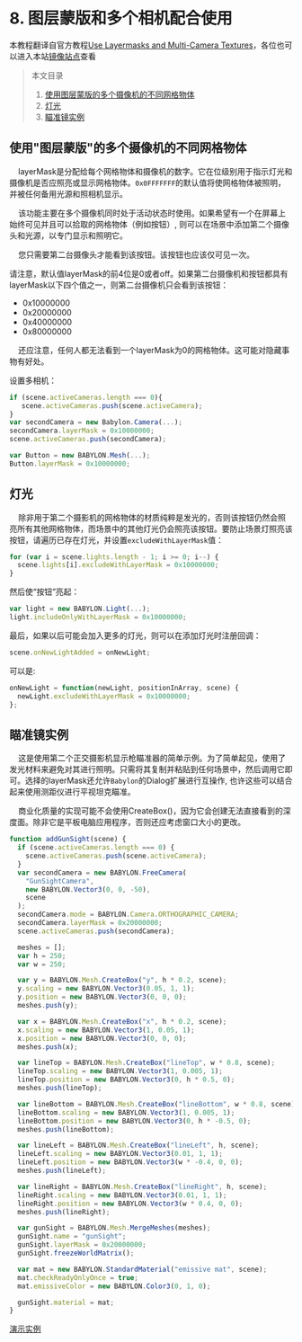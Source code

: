 # 8. 图层蒙版和多个相机配合使用

本教程翻译自官方教程[Use Layermasks and Multi-Camera Textures](https://doc.babylonjs.com/how_to/layermasks_and_multi-cam_textures)，各位也可以进入本站[镜像站点](https://endoc.cnbabylon.com/how_to/layermasks_and_multi-cam_textures)查看

>本文目录
>1. [使用图层蒙版的多个摄像机的不同网格物体](#1)
>2. [灯光](#2)
>3. [瞄准镜实例](#3)

## <span id="1">使用"图层蒙版"的多个摄像机的不同网格物体</span>

&nbsp;&nbsp;&nbsp;&nbsp;layerMask是分配给每个网格物体和摄像机的数字。它在位级别用于指示灯光和摄像机是否应照亮或显示网格物体。`0x0FFFFFFF`的默认值将使网格物体被照明，并被任何备用光源和照相机显示。

&nbsp;&nbsp;&nbsp;&nbsp;该功能主要在多个摄像机同时处于活动状态时使用。如果希望有一个在屏幕上始终可见并且可以拾取的网格物体（例如按钮）, 则可以在场景中添加第二个摄像头和光源，以专门显示和照明它。

&nbsp;&nbsp;&nbsp;&nbsp;您只需要第二台摄像头才能看到该按钮。该按钮也应该仅可见一次。

请注意，默认值layerMask的前4位是0或者off。如果第二台摄像机和按钮都具有layerMask以下四个值之一，则第二台摄像机只会看到该按钮：

+ 0x10000000
+ 0x20000000
+ 0x40000000
+ 0x80000000
 
 &nbsp;&nbsp;&nbsp;&nbsp;还应注意，任何人都无法看到一个layerMask为0的网格物体。这可能对隐藏事物有好处。

 设置多相机：

 ```JavaScript
if (scene.activeCameras.length === 0){
    scene.activeCameras.push(scene.activeCamera);
}
var secondCamera = new Babylon.Camera(...);
secondCamera.layerMask = 0x10000000;
scene.activeCameras.push(secondCamera);

var Button = new BABYLON.Mesh(...);
Button.layerMask = 0x10000000;
 ```

## <span id="2">灯光</span>

 &nbsp;&nbsp;&nbsp;&nbsp;除非用于第二个摄影机的网格物体的材质纯粹是发光的，否则该按钮仍然会照亮所有其他网格物体，而场景中的其他灯光仍会照亮该按钮。要防止场景灯照亮该按钮，请遍历已存在灯光，并设置`excludeWithLayerMask`值：

```javascript
for (var i = scene.lights.length - 1; i >= 0; i--) {
  scene.lights[i].excludeWithLayerMask = 0x10000000;
}
```

然后使“按钮”亮起：
```javascript
var light = new BABYLON.Light(...);
light.includeOnlyWithLayerMask = 0x10000000;
```

最后，如果以后可能会加入更多的灯光，则可以在添加灯光时注册回调：
```javascript
scene.onNewLightAdded = onNewLight;
```

可以是:
```javascript
onNewLight = function(newLight, positionInArray, scene) {
  newLight.excludeWithLayerMask = 0x10000000;
};
```

## <span id="3">瞄准镜实例</span>

 &nbsp;&nbsp;&nbsp;&nbsp;这是使用第二个正交摄影机显示枪瞄准器的简单示例。为了简单起见，使用了发光材料来避免对其进行照明。只需将其复制并粘贴到任何场景中，然后调用它即可。选择的layerMask还允许`Babylon`的Dialog扩展进行互操作, 也许这些可以结合起来使用测距仪进行平视坦克瞄准。

 &nbsp;&nbsp;&nbsp;&nbsp;商业化质量的实现可能不会使用CreateBox()，因为它会创建无法直接看到的深度面。除非它是平板电脑应用程序，否则还应考虑窗口大小的更改。

```javascript
function addGunSight(scene) {
  if (scene.activeCameras.length === 0) {
    scene.activeCameras.push(scene.activeCamera);
  }
  var secondCamera = new BABYLON.FreeCamera(
    "GunSightCamera",
    new BABYLON.Vector3(0, 0, -50),
    scene
  );
  secondCamera.mode = BABYLON.Camera.ORTHOGRAPHIC_CAMERA;
  secondCamera.layerMask = 0x20000000;
  scene.activeCameras.push(secondCamera);

  meshes = [];
  var h = 250;
  var w = 250;

  var y = BABYLON.Mesh.CreateBox("y", h * 0.2, scene);
  y.scaling = new BABYLON.Vector3(0.05, 1, 1);
  y.position = new BABYLON.Vector3(0, 0, 0);
  meshes.push(y);

  var x = BABYLON.Mesh.CreateBox("x", h * 0.2, scene);
  x.scaling = new BABYLON.Vector3(1, 0.05, 1);
  x.position = new BABYLON.Vector3(0, 0, 0);
  meshes.push(x);

  var lineTop = BABYLON.Mesh.CreateBox("lineTop", w * 0.8, scene);
  lineTop.scaling = new BABYLON.Vector3(1, 0.005, 1);
  lineTop.position = new BABYLON.Vector3(0, h * 0.5, 0);
  meshes.push(lineTop);

  var lineBottom = BABYLON.Mesh.CreateBox("lineBottom", w * 0.8, scene);
  lineBottom.scaling = new BABYLON.Vector3(1, 0.005, 1);
  lineBottom.position = new BABYLON.Vector3(0, h * -0.5, 0);
  meshes.push(lineBottom);

  var lineLeft = BABYLON.Mesh.CreateBox("lineLeft", h, scene);
  lineLeft.scaling = new BABYLON.Vector3(0.01, 1, 1);
  lineLeft.position = new BABYLON.Vector3(w * -0.4, 0, 0);
  meshes.push(lineLeft);

  var lineRight = BABYLON.Mesh.CreateBox("lineRight", h, scene);
  lineRight.scaling = new BABYLON.Vector3(0.01, 1, 1);
  lineRight.position = new BABYLON.Vector3(w * 0.4, 0, 0);
  meshes.push(lineRight);

  var gunSight = BABYLON.Mesh.MergeMeshes(meshes);
  gunSight.name = "gunSight";
  gunSight.layerMask = 0x20000000;
  gunSight.freezeWorldMatrix();

  var mat = new BABYLON.StandardMaterial("emissive mat", scene);
  mat.checkReadyOnlyOnce = true;
  mat.emissiveColor = new BABYLON.Color3(0, 1, 0);

  gunSight.material = mat;
}
```

[演示实例](https://www.babylonjs-playground.com/pg/2GXKNW/revision/22)